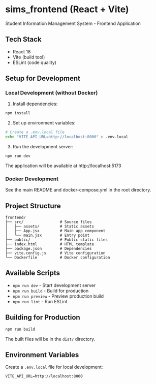 # sims_frontend (React + Vite)

Student Information Management System - Frontend Application

## Tech Stack
- React 18
- Vite (build tool)
- ESLint (code quality)

## Setup for Development

### Local Development (without Docker)

1. Install dependencies:
```bash
npm install
```

2. Set up environment variables:
```bash
# Create a .env.local file
echo "VITE_API_URL=http://localhost:8000" > .env.local
```

3. Run the development server:
```bash
npm run dev
```

The application will be available at http://localhost:5173

### Docker Development

See the main README and docker-compose.yml in the root directory.

## Project Structure

```
frontend/
├── src/                # Source files
│   ├── assets/         # Static assets
│   ├── App.jsx         # Main app component
│   └── main.jsx        # Entry point
├── public/             # Public static files
├── index.html          # HTML template
├── package.json        # Dependencies
├── vite.config.js      # Vite configuration
└── Dockerfile          # Docker configuration
```

## Available Scripts

- `npm run dev` - Start development server
- `npm run build` - Build for production
- `npm run preview` - Preview production build
- `npm run lint` - Run ESLint

## Building for Production

```bash
npm run build
```

The built files will be in the `dist/` directory.

## Environment Variables

Create a `.env.local` file for local development:

```
VITE_API_URL=http://localhost:8000
```
